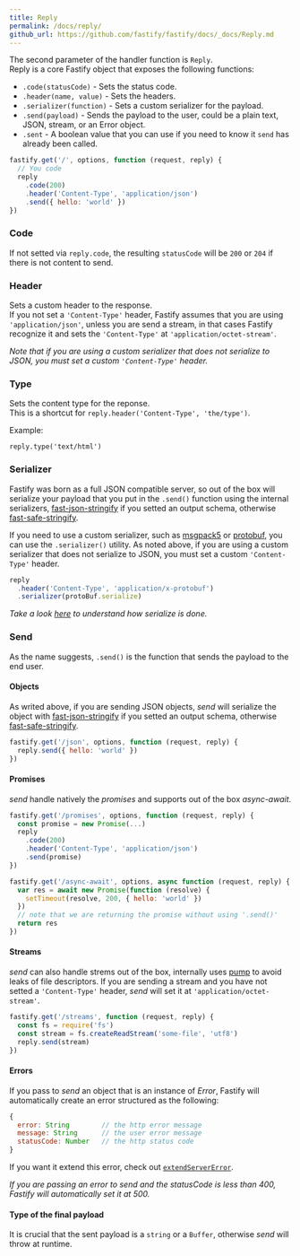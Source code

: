 ```yaml
---
title: Reply
permalink: /docs/reply/
github_url: https://github.com/fastify/fastify/docs/_docs/Reply.md
---
```


The second parameter of the handler function is `Reply`.  
Reply is a core Fastify object that exposes the following functions:

- `.code(statusCode)` - Sets the status code.
- `.header(name, value)` - Sets the headers.
- `.serializer(function)` - Sets a custom serializer for the payload.
- `.send(payload)` - Sends the payload to the user, could be a plain text, JSON, stream, or an Error object.
- `.sent` - A boolean value that you can use if you need to know it `send` has already been called.

```js
fastify.get('/', options, function (request, reply) {
  // You code
  reply
    .code(200)
    .header('Content-Type', 'application/json')
    .send({ hello: 'world' })
})
```
<a name="code"></a>
### Code
If not setted via `reply.code`, the resulting `statusCode` will be `200` or `204` if there is not content to send.

<a name="header"></a>
### Header
Sets a custom header to the response.  
If you not set a `'Content-Type'` header, Fastify assumes that you are using `'application/json'`, unless you are send a stream, in that cases Fastify recognize it and sets the `'Content-Type'` at `'application/octet-stream'`.

*Note that if you are using a custom serializer that does not serialize to JSON, you must set a custom `'Content-Type'` header.*

<a name="type"></a>
### Type
Sets the content type for the reponse.  
This is a shortcut for `reply.header('Content-Type', 'the/type')`.

Example:

```
reply.type('text/html')
```

<a name="serializer"></a>
### Serializer
Fastify was born as a full JSON compatible server, so out of the box will serialize your payload that you put in the `.send()` function using the internal serializers, [fast-json-stringify](https://www.npmjs.com/package/fast-json-stringify) if you setted an output schema, otherwise [fast-safe-stringify](https://www.npmjs.com/package/fast-safe-stringify).

If you need to use a custom serializer, such as [msgpack5](https://github.com/mcollina/msgpack5) or [protobuf](https://github.com/dcodeIO/ProtoBuf.js/), you can use the `.serializer()` utility. As noted above, if you are using a custom serializer that does not serialize to JSON, you must set a custom `'Content-Type'` header.  

```js
reply
  .header('Content-Type', 'application/x-protobuf')
  .serializer(protoBuf.serialize)
```
*Take a look [here](https://github.com/fastify/fastify/blob/master/docs/Validation-And-Serialize.md#serialize) to understand how serialize is done.*

<a name="send"></a>
### Send
 As the name suggests, `.send()` is the function that sends the payload to the end user.

<a name="send-object"></a>
#### Objects
As writed above, if you are sending JSON objects, *send* will serialize the object with [fast-json-stringify](https://www.npmjs.com/package/fast-json-stringify) if you setted an output schema, otherwise [fast-safe-stringify](https://www.npmjs.com/package/fast-safe-stringify).
```js
fastify.get('/json', options, function (request, reply) {
  reply.send({ hello: 'world' })
})
```

<a name="send-promise"></a>
#### Promises
*send* handle natively the *promises* and supports out of the box *async-await*.
```js
fastify.get('/promises', options, function (request, reply) {
  const promise = new Promise(...)
  reply
    .code(200)
    .header('Content-Type', 'application/json')
    .send(promise)
})

fastify.get('/async-await', options, async function (request, reply) {
  var res = await new Promise(function (resolve) {
    setTimeout(resolve, 200, { hello: 'world' })
  })
  // note that we are returning the promise without using '.send()'
  return res
})
```

<a name="send-streams"></a>
#### Streams
*send* can also handle strems out of the box, internally uses [pump](https://www.npmjs.com/package/pump) to avoid leaks of file descriptors. If you are sending a stream and you have not setted a `'Content-Type'` header, *send* will set it at `'application/octet-stream'`.
```js
fastify.get('/streams', function (request, reply) {
  const fs = require('fs')
  const stream = fs.createReadStream('some-file', 'utf8')
  reply.send(stream)
})
```

<a name="errors"></a>
#### Errors
If you pass to *send* an object that is an instance of *Error*, Fastify will automatically create an error structured as the following:
```js
{
  error: String        // the http error message
  message: String      // the user error message
  statusCode: Number   // the http status code
}
```
If you want it extend this error, check out [`extendServerError`](https://github.com/fastify/fastify/blob/master/docs/Decorators.md#extend-server-error).  

*If you are passing an error to send and the statusCode is less than 400, Fastify will automatically set it at 500.*

<a name="payload-type"></a>
#### Type of the final payload
It is crucial that the sent payload is a `string` or a `Buffer`, otherwise *send* will throw at runtime.
